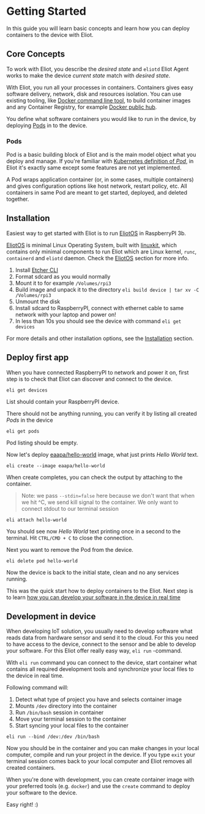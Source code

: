 # Getting Started
In this guide you will learn basic concepts and learn how you can deploy containers to the device with Eliot.

## Core Concepts
To work with Eliot, you describe the _desired state_ and `eliotd` Eliot Agent works to make the device _current state_ match with _desired state_.

With Eliot, you run all your processes in containers. Containers gives easy software delivery, network, disk and resources isolation.
You can use existing tooling, like [Docker command line tool](https://docs.docker.com/engine/reference/commandline/cli/), to build container images and any Container Registry, for example [Docker public hub](https://hub.docker.com).

You define what software containers you would like to run in the device, by deploying [Pods](getting_started.md#pods) in to the device.

### Pods

Pod is a basic building block of Eliot and is the main model object what you deploy and manage.
If you're familiar with [Kubernetes definition of _Pod_](https://kubernetes.io/docs/concepts/workloads/pods/pod/), in Eliot it's exactly same except some features are not yet implemented.

A Pod wraps application container (or, in some cases, multiple containers) and gives configuration options like host network, restart policy, etc. All containers in same Pod are meant to get started, deployed, and deleted together.

## Installation

Easiest way to get started with Eliot is to run [EliotOS](eliotos.md) in RaspberryPI 3b.

[EliotOS](eliotos.md) is minimal Linux Operating System, built with [linuxkit](https://github.com/linuxkit/linuxkit), which contains only minimal components to run Eliot which are Linux kernel, `runc`, `containerd` and `eliotd` daemon. Check the [EliotOS](eliotos.md) section for more info.

1. Install [Etcher CLI](https://etcher.io/cli/)
1. Format sdcard as you would normally
2. Mount it to for example `/Volumes/rpi3`
3. Build image and unpack it to the directory `eli build device | tar xv -C /Volumes/rpi3`
4. Unmount the disk
5. Install sdcard to RaspberryPI, connect with ethernet cable to same network with your laptop and power on!
6. In less than 10s you should see the device with command `eli get devices`

For more details and other installation options, see the [Installation](installation.md) section.

## Deploy first app
When you have connected RaspberryPI to network and power it on, first step is to check that Eliot can discover and connect to the device.
```shell
eli get devices
```
List should contain your RaspberryPI device.

There should not be anything running, you can verify it by listing all created _Pods_ in the device
```shell
eli get pods
```
Pod listing should be empty.

Now let's deploy [eaapa/hello-world](https://hub.docker.com/eaapa/hello-world) image, what just prints _Hello World_ text.
```shell
eli create --image eaapa/hello-world
```

When create completes, you can check the output by attaching to the container.
> Note: we pass `--stdin=false` here because we don't want that when we hit ^C, we send kill signal to the container. We only want to connect stdout to our terminal session
```shell
eli attach hello-world
```
You should see now _Hello World_ text printing once in a second to the terminal. Hit `CTRL/CMD + C` to close the connection.

Next you want to remove the Pod from the device.
```shell
eli delete pod hello-world
```

Now the device is back to the initial state, clean and no any services running.

This was the quick start how to deploy containers to the Eliot. 
Next step is to learn [how you can develop your software in the device in real time](getting_started.md#development-in-device)


## Development in device
When developing IoT solution, you usually need to develop software what reads data from hardware sensor and send it to the cloud. For this you need to have access to the device, connect to the sensor and be able to develop your software.
For this Eliot offer really easy way, `eli run` -command.

With `eli run` command you can connect to the device, start container what contains all required development tools and synchronize your local files to the device in real time.

Following command will: 
1. Detect what type of project you have and selects container image
3. Mounts `/dev` directory into the container
4. Run `/bin/bash` session in container
5. Move your terminal session to the container
6. Start syncing your local files to the container

```shell
eli run --bind /dev:/dev /bin/bash
```

Now you should be in the container and you can make changes in your local computer, compile and run your project in the device. 
If you type `exit` your terminal session comes back to your local computer and Eliot removes all created containers.

When you're done with development, you can create container image with your preferred tools (e.g. `docker`) and use the `create` command to deploy your software to the device.

Easy right! :)
